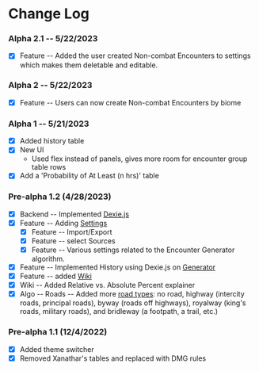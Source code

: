 # Change Log

### Alpha 2.1 -- 5/22/2023
-   [x] Feature -- Added the user created Non-combat Encounters to settings which makes them deletable and editable.

### Alpha 2 -- 5/22/2023
-   [x] Feature -- Users can now create Non-combat Encounters by biome

### Alpha 1 -- 5/21/2023
-   [x] Added history table
-   [x] New UI 
    - Used flex instead of panels, gives more room for encounter group table rows
-   [x] Add a 'Probability of At Least (n hrs)' table 

### Pre-alpha 1.2 (4/28/2023)
-   [x] Backend -- Implemented [Dexie.js](https://dexie.org/)
-   [x] Feature -- Adding [Settings](https://mikitz.github.io/encounter-generator/html/settings.html)
    -   [x] Feature -- Import/Export
    -   [x] Feature -- select Sources
    -   [x] Feature -- Various settings related to the Encounter Generator algorithm. 
-   [x] Feature -- Implemented History using Dexie.js on [Generator](https://mikitz.github.io/encounter-generator/index.html)
-   [x] Feature -- added [Wiki](https://mikitz.github.io/encounter-generator/html/wiki.html)
-   [x] Wiki -- Added Relative vs. Absolute Percent explainer
-   [x] Algo -- Roads -- Added more [road types](https://github.com/mikitz/encounter-generator/blob/main/data/defaults/defaults-road-modifiers.json): no road, highway (intercity roads, principal roads), byway (roads off highways), royalway (king's roads, military roads), and bridleway (a footpath, a trail, etc.)

### Pre-alpha 1.1 (12/4/2022)
-   [x] Added theme switcher
-   [x] Removed Xanathar's tables and replaced with DMG rules
